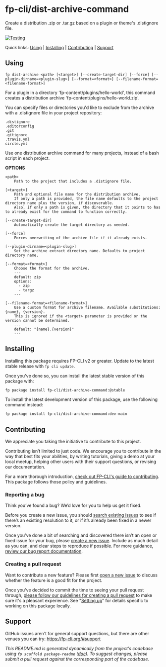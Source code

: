 fp-cli/dist-archive-command
===========================

Create a distribution .zip or .tar.gz based on a plugin or theme's .distignore file.

[![Testing](https://github.com/fp-cli/dist-archive-command/actions/workflows/testing.yml/badge.svg)](https://github.com/fp-cli/dist-archive-command/actions/workflows/testing.yml)

Quick links: [Using](#using) | [Installing](#installing) | [Contributing](#contributing) | [Support](#support)

## Using

~~~
fp dist-archive <path> [<target>] [--create-target-dir] [--force] [--plugin-dirname=<plugin-slug>] [--format=<format>] [--filename-format=<filename-format>]
~~~

For a plugin in a directory 'fp-content/plugins/hello-world', this command
creates a distribution archive 'fp-content/plugins/hello-world.zip'.

You can specify files or directories you'd like to exclude from the archive
with a .distignore file in your project repository:

```
.distignore
.editorconfig
.git
.gitignore
.travis.yml
circle.yml
```

Use one distribution archive command for many projects, instead of a bash
script in each project.

**OPTIONS**

	<path>
		Path to the project that includes a .distignore file.

	[<target>]
		Path and optional file name for the distribution archive.
		If only a path is provided, the file name defaults to the project directory name plus the version, if discoverable.
		Also, if only a path is given, the directory that it points to has to already exist for the command to function correctly.

	[--create-target-dir]
		Automatically create the target directory as needed.

	[--force]
		Forces overwriting of the archive file if it already exists.

	[--plugin-dirname=<plugin-slug>]
		Set the archive extract directory name. Defaults to project directory name.

	[--format=<format>]
		Choose the format for the archive.
		---
		default: zip
		options:
		  - zip
		  - targz
		---

	[--filename-format=<filename-format>]
		Use a custom format for archive filename. Available substitutions: {name}, {version}.
		This is ignored if the <target> parameter is provided or the version cannot be determined.
		---
		default: "{name}.{version}"
		---

## Installing

Installing this package requires FP-CLI v2 or greater. Update to the latest stable release with `fp cli update`.

Once you've done so, you can install the latest stable version of this package with:

```bash
fp package install fp-cli/dist-archive-command:@stable
```

To install the latest development version of this package, use the following command instead:

```bash
fp package install fp-cli/dist-archive-command:dev-main
```

## Contributing

We appreciate you taking the initiative to contribute to this project.

Contributing isn’t limited to just code. We encourage you to contribute in the way that best fits your abilities, by writing tutorials, giving a demo at your local meetup, helping other users with their support questions, or revising our documentation.

For a more thorough introduction, [check out FP-CLI's guide to contributing](https://make.finpress.org/cli/handbook/contributing/). This package follows those policy and guidelines.

### Reporting a bug

Think you’ve found a bug? We’d love for you to help us get it fixed.

Before you create a new issue, you should [search existing issues](https://github.com/fp-cli/dist-archive-command/issues?q=label%3Abug%20) to see if there’s an existing resolution to it, or if it’s already been fixed in a newer version.

Once you’ve done a bit of searching and discovered there isn’t an open or fixed issue for your bug, please [create a new issue](https://github.com/fp-cli/dist-archive-command/issues/new). Include as much detail as you can, and clear steps to reproduce if possible. For more guidance, [review our bug report documentation](https://make.finpress.org/cli/handbook/bug-reports/).

### Creating a pull request

Want to contribute a new feature? Please first [open a new issue](https://github.com/fp-cli/dist-archive-command/issues/new) to discuss whether the feature is a good fit for the project.

Once you've decided to commit the time to seeing your pull request through, [please follow our guidelines for creating a pull request](https://make.finpress.org/cli/handbook/pull-requests/) to make sure it's a pleasant experience. See "[Setting up](https://make.finpress.org/cli/handbook/pull-requests/#setting-up)" for details specific to working on this package locally.

## Support

GitHub issues aren't for general support questions, but there are other venues you can try: https://fp-cli.org/#support


*This README.md is generated dynamically from the project's codebase using `fp scaffold package-readme` ([doc](https://github.com/fp-cli/scaffold-package-command#fp-scaffold-package-readme)). To suggest changes, please submit a pull request against the corresponding part of the codebase.*
